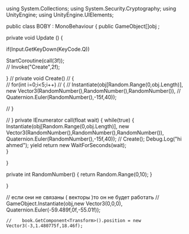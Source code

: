 
using System.Collections;
using System.Security.Cryptography;
using UnityEngine;
using UnityEngine.UIElements;

public class BOBY : MonoBehaviour
{
public GameObject[]obj ;


private void Update () 
{
 

 if(Input.GetKeyDown(KeyCode.Q))
 
  StartCoroutine(call(3f));      
     //  Invoke("Create",2f);        
 
}
// private void Create()
// {    
//         for(int i=0;i<5;i++)
//         {
//          Instantiate(obj[Random.Range(0,obj.Length)], new Vector3(RandomNumber(),RandomNumber(),RandomNumber()),
//          Quaternion.Euler(RandomNumber(),-15f,40));
         
//         }

 
// }
 private IEnumerator call(float wait)
 {
  while(true)
  {
   Instantiate(obj[Random.Range(0,obj.Length)], new Vector3(RandomNumber(),RandomNumber(),RandomNumber()),
         Quaternion.Euler(RandomNumber(),-15f,40));
  //   Create();
  Debug.Log("hi ahmed");
 yield return new WaitForSeconds(wait);     
  }
  
 }


private int RandomNumber()
 {
return Random.Range(0,10);
 }    

   

}
     



 // если они не связаны (           векторы                                  )то он не будет работать
       //  GameObject.Instantiate(obj,new Vector3(0,0,0), Quaternion.Euler(-59.489f,0f,-55.01f));
       
    //    book.GetComponent<Transform>().position = new Vector3(-3,1.480775f,18.46f);



